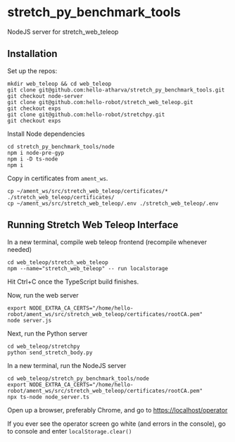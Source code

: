 # stretch_py_benchmark_tools
NodeJS server for stretch_web_teleop

## Installation

Set up the repos:

```
mkdir web_teleop && cd web_teleop
git clone git@github.com:hello-atharva/stretch_py_benchmark_tools.git
git checkout node-server
git clone git@github.com:hello-robot/stretch_web_teleop.git
git checkout exps
git clone git@github.com:hello-robot/stretchpy.git
git checkout exps
```

Install Node dependencies

```
cd stretch_py_benchmark_tools/node
npm i node-pre-gyp
npm i -D ts-node
npm i
```

Copy in certificates from `ament_ws`.

```
cp ~/ament_ws/src/stretch_web_teleop/certificates/* ./stretch_web_teleop/certificates/
cp ~/ament_ws/src/stretch_web_teleop/.env ./stretch_web_teleop/.env
```

## Running Stretch Web Teleop Interface

In a new terminal, compile web teleop frontend (recompile whenever needed)
```
cd web_teleop/stretch_web_teleop
npm --name="stretch_web_teleop" -- run localstorage
```

Hit Ctrl+C once the TypeScript build finishes.

Now, run the web server

```
export NODE_EXTRA_CA_CERTS="/home/hello-robot/ament_ws/src/stretch_web_teleop/certificates/rootCA.pem"
node server.js
```

Next, run the Python server

```
cd web_teleop/stretchpy
python send_stretch_body.py
```

In a new terminal, run the NodeJS server
```
cd web_teleop/stretch_py_benchmark_tools/node
export NODE_EXTRA_CA_CERTS="/home/hello-robot/ament_ws/src/stretch_web_teleop/certificates/rootCA.pem"
npx ts-node node_server.ts
```

Open up a browser, preferably Chrome, and go to [https://localhost/operator](https://localhost/operator)

If you ever see the operator screen go white (and errors in the console), go to console and enter `localStorage.clear()`

